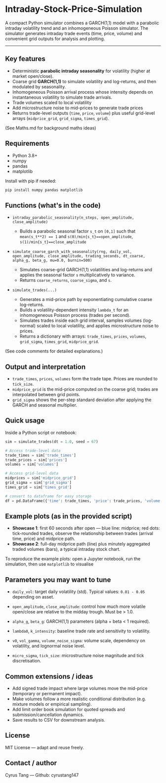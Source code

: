# Intraday-Stock-Price-Simulation

A compact Python simulator combines a GARCH(1,1) model with a parabolic intraday volatility trend and an inhomogeneous Poisson simulator. The simulator generates intraday trade events (time, price, volume) and convenient grid outputs for analysis and plotting.

---

## Key features

* Deterministic **parabolic intraday seasonality** for volatility (higher at market open/close).
* Coarse grid **GARCH(1,1)** to simulate volatility and log-returns, and then modulated by seasonality.
* Inhomogeneous Poisson arrival process whose intensity depends on instantaneous volatility to simulate trade arrivals.
* Trade volumes scaled to local volatility
* Add microstructure noise to mid-prices to generate trade prices
* Returns trade-level outputs (`time`, `price`, `volume`) plus useful grid-level arrays (`midprice_grid`, `grid_sigma`, `times_grid`).

(See Maths.md for background maths ideas)

## Requirements

* Python 3.8+
* numpy
* pandas
* matplotlib

Install with pip if needed:

```bash
pip install numpy pandas matplotlib
```

## Functions (what's in the code)

* `intraday_parabolic_seasonality(n_steps, open_amplitude, close_amplitude)`
  * Builds a parabolic seasonal factor `s_t` on `[0,1]` such that `mean(s_t**2) == 1` and `s(0)/min{s_t}==open_amplitude`, `s(1)/min{s_t}==close_amplitude`

* `simulate_coarse_garch_with_seasonality(rng, daily_vol, open_amplitude, close_amplitude, trading_seconds, dt_coarse, alpha_g, beta_g, mu=0.0, burnin=500)`
  * Simulates coarse-grid GARCH(1,1) volatilities and log-returns and applies the seasonal factor `s` multiplicatively to variance.
  * Returns `coarse_returns`, `coarse_sigma`, and `s`.

* `simulate_trades(...)`
  * Generates a mid-price path by exponentiating cumulative coarse log-returns.
  * Builds a volatility-dependent intensity `lambda_t` for an inhomogeneous Poisson process (trades per second).
  * Simulates trades inside each grid interval, samples volumes (log-normal) scaled to local volatility, and applies microstructure noise to prices.
  * Returns a dictionary with arrays: `trade_times`, `prices`, `volumes`, `grid_sigma`, `times_grid`, `midprice_grid`.

(See code comments for detailed explanations.)
 
## Output and interpretation

* `trade_times`, `prices`, `volumes` form the trade tape. Prices are rounded to `tick_size`.
* `midprice_grid` is the mid-price computed on the coarse grid; trades are interpolated between grid points.
* `grid_sigma` shows the per-step standard deviation after applying the GARCH and seasonal multiplier.

## Quick usage

Inside a Python script or notebook:

```python
sim = simulate_trades(dt = 1.0, seed = 67)

# Access trade-level data
trade_times = sim['trade_times']
trade_prices = sim['prices']
volumes = sim['volumes']

# Access grid-level data
midprices = sim['midprice_grid']
grid_sigma = sim['grid_sigma']
times_grid = sim['times_grid']

# convert to dataframe for easy storage
df = pd.DataFrame({'time': trade_times, 'price': trade_prices, 'volume': volumes})
```

## Example plots (as in the provided script)

* **Showcase 1**: first 60 seconds after open — blue line: midprice; red dots: tick-rounded trades, observe the relationship between trades (arrival time, price) and midprice path.
* **Showcase 2**: full-day midprice path (line) plus minutely aggregated traded volumes (bars), a typical intraday stock chart.

To reproduce the example plots: open a Jupyter notebook, run the simulation, then use `matplotlib` to visualise

## Parameters you may want to tune

* `daily_vol`: target daily volatility (std). Typical values: `0.01 - 0.05` depending on asset.

* `open_amplitude`, `close_amplitude`: control how much more volatile open/close are relative to the midday trough. Must be > 1.0.

* `alpha_g`, `beta_g`: GARCH(1,1) parameters (alpha + beta < 1 required).

* `lambda0`, `k_intensity`: baseline trade rate and sensitivity to volatility.

* `v0`, `vol_gamma`, `volume_noise_sigma`: volume scale, dependency on volatility, and lognormal noise level.

* `micro_sigma`, `tick_size`: microstructure noise magnitude and tick discretisation.

## Common extensions / ideas

* Add signed trade impact where large volumes move the mid-price (temporary or permanent impact).
* Make volumes follow a more realistic conditional distribution (e.g. mixture models or empirical sampling).
* Add limit order book simulation for quoted spreads and submission/cancellation dynamics.
* Save results to CSV for downstream analysis.

## License

MIT License — adapt and reuse freely.

## Contact / author

Cyrus Tang — Github: cyrustang147
